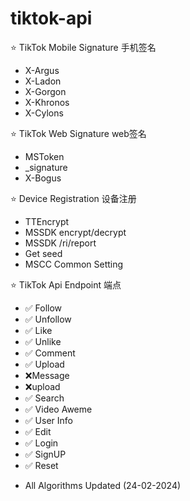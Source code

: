 # tiktok-api

⭐ TikTok Mobile Signature 手机签名
* X-Argus
* X-Ladon
* X-Gorgon
* X-Khronos
* X-Cylons

⭐ TikTok Web Signature web签名
* MSToken
* _signature
* X-Bogus

⭐ Device Registration 设备注册
* TTEncrypt
* MSSDK encrypt/decrypt
* MSSDK /ri/report
* Get seed
* MSCC Common Setting

⭐ TikTok Api Endpoint 端点
* ✅ Follow
* ✅ Unfollow
* ✅ Like
* ✅ Unlike
* ✅ Comment
* ✅ Upload
* ❌Message
* ❌upload
* ✅ Search
* ✅ Video Aweme
* ✅ User Info
* ✅ Edit
* ✅ Login
* ✅ SignUP
* ✅ Reset
- All Algorithms Updated (24-02-2024)
